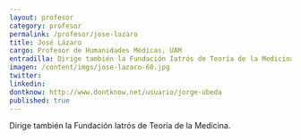 ```yaml
---
layout: profesor
category: profesor
permalink: /profesor/jose-lazaro
title: José Lázaro
cargo: Profesor de Humanidades Médicas, UAM
entradilla: Dirige también la Fundación Iatrós de Teoría de la Medicina.
imagen: /content/imgs/jose-lazaro-60.jpg
twitter:
linkedin:
dontknow: http://www.dontknow.net/usuario/jorge-ubeda
published: true
---
```

Dirige también la Fundación Iatrós de Teoría de la Medicina.
